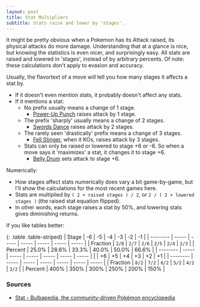 ```yaml
---
layout: post
title: Stat Multipliers
subtitle: Stats raise and lower by 'stages'.
---
```


It might be pretty obvious when a Pokemon has its Attack raised, its physical attacks do more damage. Understanding that at a glance is nice, but knowing the statistics is even nicer, and surprisingly easy. All stats are raised and lowered in 'stages', instead of by arbitrary percents. Of note: these calculations don't apply to evasion and accuracy.

Usually, the flavortext of a move will tell you how many stages it affects a stat by.
- If it doesn't even mention stats, it probably doesn't affect any stats.
- If it mentions a stat:
  - No prefix usually means a change of 1 stage. 
    - [Power-Up Punch](https://www.serebii.net/attackdex-swsh/power-uppunch.shtml) raises attack by 1 stage.
  - The prefix 'sharply' usually means a change of 2 stages.
    - [Swords Dance](https://www.serebii.net/attackdex-swsh/swordsdance.shtml) raises attack by 2 stages.
  - The rarely seen 'drastically' prefix means a change of 3 stages.
    - [Fell Stinger](https://www.serebii.net/attackdex-swsh/fellstinger.shtml), when it KOs, raises attack by 3 stages.
  - Stats can only be raised or lowered to stage +6 or -6. So when a move says it 'maximizes' a stat, it changes it to stage +6.
    - [Belly Drum](https://www.serebii.net/attackdex-swsh/bellydrum.shtml) sets attack to stage +6.

Numerically:
- How stages affect stats numerically does vary a bit game-by-game, but I'll show the calculations for the most recent games here.
- Stats are multiplied by `( 2 + raised stages ) / 2`, or `2 / ( 2 + lowered stages )` (the raised stat equation flipped).
- In other words, each stage raises a stat by 50%, and lowering stats gives diminishing returns.

If you like tables better:

{: .table .table-striped}
| Stage    | -6    | -5    | -4    | -3    | -2    | -1    |
| -------- | ----- | ----- | ----- | ----- | ----- | ----- |
| Fraction | `2/8` | `2/7` | `2/6` | `2/5` | `2/4` | `2/3` |
| Percent  | 25.0% | 28.6% | 33.3% | 40.0% | 50.0% | 66.6% |
| -------- | ----- | ----- | ----- | ----- | ----- | ----- |
|          | +6    | +5    | +4    | +3    | +2    | +1    |
| -------- | ----- | ----- | ----- | ----- | ----- | ----- |
| Fraction | `8/2` | `7/2` | `6/2` | `5/2` | `4/2` | `3/2` |
| Percent  | 400%  | 350%  | 300%  | 250%  | 200%  | 150%  |

### Sources

- [Stat - Bulbapedia, the community-driven Pokémon encyclopedia](https://bulbapedia.bulbagarden.net/wiki/Stat#Stat_modifiers)
